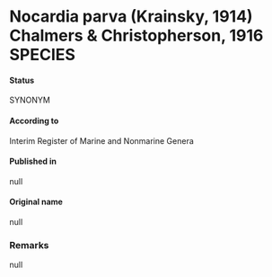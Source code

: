 # Nocardia parva (Krainsky, 1914) Chalmers & Christopherson, 1916 SPECIES

#### Status
SYNONYM

#### According to
Interim Register of Marine and Nonmarine Genera

#### Published in
null

#### Original name
null

### Remarks
null